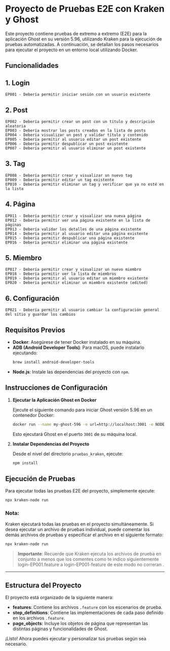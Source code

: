 
# Proyecto de Pruebas E2E con Kraken y Ghost

Este proyecto contiene pruebas de extremo a extremo (E2E) para la aplicación Ghost en su versión 5.96, utilizando Kraken para la ejecución de pruebas automatizadas. A continuación, se detallan los pasos necesarios para ejecutar el proyecto en un entorno local utilizando Docker.

## Funcionalidades
## 1. Login
    EP001 - Debería permitir iniciar sesión con un usuario existente
## 2. Post
    EP002 - Debería permitir crear un post con un título y descripción aleatoria
    EP003 - Debería mostrar los posts creados en la lista de posts
    EP004 - Debería visualizar un post y validar título y contenido
    EP005 - Debería permitir al usuario editar un post existente
    EP006 - Debería permitir despublicar un post existente
    EP007 - Debería permitir al usuario eliminar un post existente
## 3. Tag
    EP008 - Debería permitir crear y visualizar un nuevo tag
    EP009 - Debería permitir editar un tag existente
    EP010 - Debería permitir eliminar un tag y verificar que ya no esté en la lista
## 4. Página
    EP011 - Debería permitir crear y visualizar una nueva página
    EP012 - Debería permitir ver una página existente en la lista de páginas
    EP013 - Debería validar los detalles de una página existente
    EP014 - Debería permitir al usuario editar una página existente
    EP015 - Debería permitir despublicar una página existente
    EP016 - Debería permitir eliminar una página existente
## 5. Miembro
    EP017 - Debería permitir crear y visualizar un nuevo miembro
    EP018 - Debería permitir ver la lista de miembros
    EP019 - Debería permitir al usuario editar un miembro existente
    EP020 - Debería permitir eliminar un miembro existente (edited) 

## 6. Configuración
    EP021 - Debería permitir al usuario cambiar la configuración general del sitio y guardar los cambios


## Requisitos Previos

- **Docker**: Asegúrese de tener Docker instalado en su máquina.
- **ADB (Android Developer Tools)**: Para macOS, puede instalarlo ejecutando:
  ```bash
  brew install android-developer-tools
  ```
- **Node.js**: Instale las dependencias del proyecto con `npm`.

## Instrucciones de Configuración

1. **Ejecutar la Aplicación Ghost en Docker**

   Ejecute el siguiente comando para iniciar Ghost versión 5.96 en un contenedor Docker:
   ```bash
   docker run --name my-ghost-596 -e url=http://localhost:3001 -e NODE_ENV=development -p 3001:2368 ghost:5.96
   ```

   Esto ejecutará Ghost en el puerto `3001` de su máquina local.

2. **Instalar Dependencias del Proyecto**

   Desde el nivel del directorio `pruebas_kraken`, ejecute:
   ```bash
   npm install
   ```

## Ejecución de Pruebas

Para ejecutar todas las pruebas E2E del proyecto, simplemente ejecute:
```bash
npx kraken-node run
```

### Nota:
Kraken ejecutará todas las pruebas en el proyecto simultáneamente. Si desea ejecutar un archivo de pruebas individual, puede comentar los demás archivos de pruebas y especificar el archivo en el siguiente formato:

```bash
npx kraken-node run
```

> **Importante**: Recuerde que Kraken ejecuta los archivos de prueba en conjunto a menos que los comentes como te indico siguientemente login-EP001.feature a login-EP001-feature de este modo no correran .

---

## Estructura del Proyecto

El proyecto está organizado de la siguiente manera:
- **features**: Contiene los archivos `.feature` con los escenarios de prueba.
- **step_definitions**: Contiene las implementaciones de cada paso definido en los archivos `.feature`.
- **page_objects**: Incluye los objetos de página que representan las distintas páginas y funcionalidades de Ghost.

¡Listo! Ahora puedes ejecutar y personalizar tus pruebas según sea necesario.
